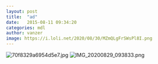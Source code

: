 ```yaml
---
layout: post
title:  "ad"
date:   2015-08-11 09:34:20
categories: mdl
author: vanzer
image: https://i.loli.net/2020/08/30/MZmQLgFrSWsPl8I.png
---
```

![70f8329a6954d5e7.jpg](https://i.loli.net/2020/08/30/sGYgXJotU5eRhDP.jpg)
![IMG_20200829_093833.png](https://i.loli.net/2020/08/30/MZmQLgFrSWsPl8I.png)
